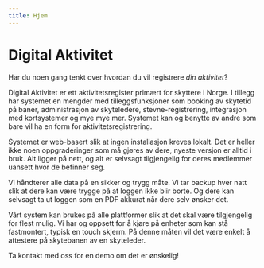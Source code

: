 ```yaml
---
title: Hjem
---
```


# Digital Aktivitet

Har du noen gang tenkt over hvordan du vil registrere _din aktivitet_?

Digital Aktivitet er ett aktivitetsregister primært for skyttere i Norge. I tillegg har systemet en mengder med tilleggsfunksjoner som booking av skytetid på baner, administrasjon av skyteledere, stevne-registrering, integrasjon med kortsystemer og mye mye mer. Systemet kan og benytte av andre som bare vil ha en form for aktivitetsregistrering.

Systemet er web-basert slik at ingen installasjon kreves lokalt. Det er heller ikke noen oppgraderinger som må gjøres av dere, nyeste versjon er alltid i bruk. Alt ligger på nett, og alt er selvsagt tilgjengelig for deres medlemmer uansett hvor de befinner seg.

Vi håndterer alle data på en sikker og trygg måte. Vi tar backup hver natt slik at dere kan være trygge på at loggen ikke blir borte. Og dere kan selvsagt ta ut loggen som en PDF akkurat når dere selv ønsker det.

Vårt system kan brukes på alle plattformer slik at det skal være tilgjengelig for flest mulig. Vi har og oppsett for å kjøre på enheter som kan stå fastmontert, typisk en touch skjerm. På denne måten vil det være enkelt å attestere på skytebanen av en skyteleder. 

Ta kontakt med oss for en demo om det er ønskelig!

